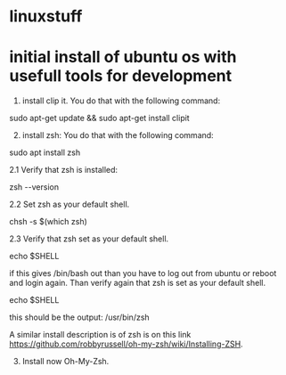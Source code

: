 # linuxstuff

# initial install of ubuntu os with usefull tools for development

1. install clip it. You do that with the following command:

sudo apt-get update && sudo apt-get install clipit

2. install zsh: You do that with the following command:

sudo apt install zsh

2.1 Verify that zsh is installed:

zsh --version

2.2 Set zsh as your default shell.

chsh -s $(which zsh)

2.3 Verify that zsh set as your default shell. 

echo $SHELL

if this gives /bin/bash out than you have to log out from ubuntu or reboot and login again. Than verify again that zsh is set as your default shell. 

echo $SHELL

this should be the output: 
/usr/bin/zsh

A similar install description is of zsh is on this link https://github.com/robbyrussell/oh-my-zsh/wiki/Installing-ZSH.

3. Install now Oh-My-Zsh. 


